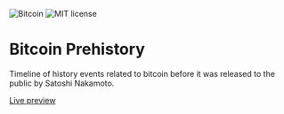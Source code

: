 ![Bitcoin](https://img.shields.io/badge/bitcoin-btc-orange) ![MIT license](https://img.shields.io/badge/license-MIT-blue)

# Bitcoin Prehistory

Timeline of history events related to bitcoin before it was released to the public by Satoshi Nakamoto.

[Live preview](https://btc.onosendai.eu/prehistory)
